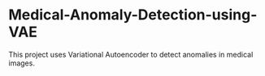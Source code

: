 # Medical-Anomaly-Detection-using-VAE
This project uses Variational Autoencoder to detect anomalies in medical images. 

